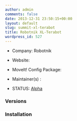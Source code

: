 ```yaml
---
author: admin
comments: false
date: 2013-12-31 23:50:15+00:00
layout: default
slug: summit-xl-terabot
title: Robotnik XL-Terabot
wordpress_id: 527
---
```



	
  * Company: Robotnik

	
  * Website:

	
  * MoveIt! Config Package: 

	
  * Maintainer(s) :

	
  * STATUS: [Alpha](/about/moveit-status#legend)




### Versions








### Installation






